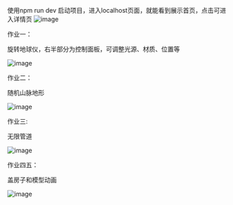 使用npm run dev 启动项目，进入localhost页面，就能看到展示首页，点击可进入详情页
![image](https://github.com/user-attachments/assets/06e0fd62-2cb8-440a-85e8-c96ab79782da)


作业一：

旋转地球仪，右半部分为控制面板，可调整光源、材质、位置等

![image](https://github.com/user-attachments/assets/44960261-dcb7-4da2-9714-ae87aaf97528)


作业二：

随机山脉地形

![image](https://github.com/user-attachments/assets/c796ae83-53ec-4b9d-8ea7-16f91d038e65)


作业三:

无限管道

![image](https://github.com/user-attachments/assets/50b90853-f962-4221-ba5b-3197e43bdd20)



作业四五：

盖房子和模型动画

![image](https://github.com/user-attachments/assets/4be62bab-b00d-4df9-b2cd-117dc1067ea5)


